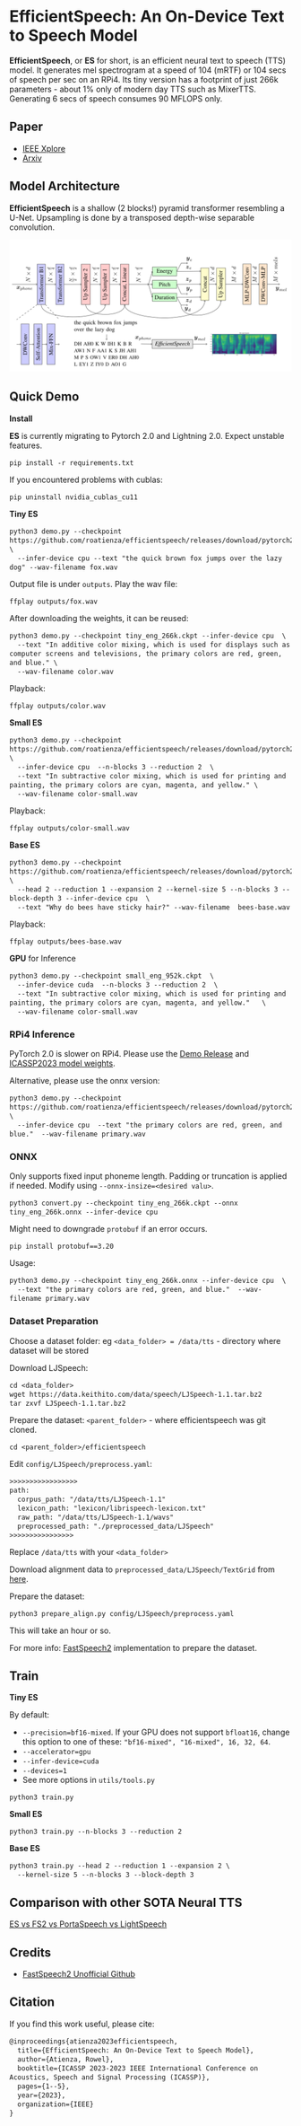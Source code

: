 # EfficientSpeech: An On-Device Text to Speech Model

**EfficientSpeech**, or **ES** for short, is an efficient neural text to speech (TTS) model. It generates mel spectrogram at a speed of 104 (mRTF) or 104 secs of speech per sec on an RPi4. Its tiny version has a footprint of just 266k parameters - about 1% only of modern day TTS such as MixerTTS. Generating 6 secs of speech consumes 90 MFLOPS only. 

## Paper

- [IEEE Xplore](https://ieeexplore.ieee.org/abstract/document/10094639)
- [Arxiv](https://arxiv.org/abs/2305.13905)

## Model Architecture

**EfficientSpeech** is a shallow (2 blocks!) pyramid transformer resembling a U-Net. Upsampling is done by a transposed depth-wise separable convolution.

![model](media/model.svg)

## Quick Demo

**Install**

**ES** is currently migrating to Pytorch 2.0 and Lightning 2.0. Expect unstable features.

```
pip install -r requirements.txt
```

If you encountered problems with cublas:

```
pip uninstall nvidia_cublas_cu11
```

**Tiny ES**

```
python3 demo.py --checkpoint https://github.com/roatienza/efficientspeech/releases/download/pytorch2.0/tiny_eng_266k.ckpt \
  --infer-device cpu --text "the quick brown fox jumps over the lazy dog" --wav-filename fox.wav
```

Output file is under `outputs`. Play the wav file:

```
ffplay outputs/fox.wav
```

After downloading the weights, it can be reused:

```
python3 demo.py --checkpoint tiny_eng_266k.ckpt --infer-device cpu  \
  --text "In additive color mixing, which is used for displays such as computer screens and televisions, the primary colors are red, green, and blue." \
  --wav-filename color.wav
```

Playback:

```
ffplay outputs/color.wav
```

**Small ES**

```
python3 demo.py --checkpoint https://github.com/roatienza/efficientspeech/releases/download/pytorch2.0/small_eng_952k.ckpt \
  --infer-device cpu  --n-blocks 3 --reduction 2  \
  --text "In subtractive color mixing, which is used for printing and painting, the primary colors are cyan, magenta, and yellow." \
  --wav-filename color-small.wav
```

Playback:

```
ffplay outputs/color-small.wav
```


**Base ES**

```
python3 demo.py --checkpoint https://github.com/roatienza/efficientspeech/releases/download/pytorch2.0/base_eng_4M.ckpt \
  --head 2 --reduction 1 --expansion 2 --kernel-size 5 --n-blocks 3 --block-depth 3 --infer-device cpu  \
  --text "Why do bees have sticky hair?" --wav-filename  bees-base.wav
```

Playback:

```
ffplay outputs/bees-base.wav
```

**GPU** for Inference

```
python3 demo.py --checkpoint small_eng_952k.ckpt  \
  --infer-device cuda  --n-blocks 3 --reduction 2  \
  --text "In subtractive color mixing, which is used for printing and painting, the primary colors are cyan, magenta, and yellow."   \
  --wav-filename color-small.wav
```

### RPi4 Inference

PyTorch 2.0 is slower on RPi4. Please use the [Demo Release](https://github.com/roatienza/efficientspeech/releases/tag/demo-0.1-release) and [ICASSP2023 model weights](https://github.com/roatienza/efficientspeech/releases/tag/icassp2023).

Alternative, please use the onnx version:

```
python3 demo.py --checkpoint https://github.com/roatienza/efficientspeech/releases/download/pytorch2.0/tiny_eng_266k.onnx \
  --infer-device cpu  --text "the primary colors are red, green, and blue."  --wav-filename primary.wav
```

### ONNX 

Only supports fixed input phoneme length. Padding or truncation is applied if needed. Modify using `--onnx-insize=<desired valu>`.

```
python3 convert.py --checkpoint tiny_eng_266k.ckpt --onnx tiny_eng_266k.onnx --infer-device cpu
```

Might need to downgrade `protobuf` if an error occurs.

```
pip install protobuf==3.20
```

Usage:

```
python3 demo.py --checkpoint tiny_eng_266k.onnx --infer-device cpu  \
  --text "the primary colors are red, green, and blue."  --wav-filename primary.wav
```

### Dataset Preparation

Choose a dataset folder: eg `<data_folder> = /data/tts` - directory where dataset will be stored

Download LJSpeech:

```
cd <data_folder>
wget https://data.keithito.com/data/speech/LJSpeech-1.1.tar.bz2
tar zxvf LJSpeech-1.1.tar.bz2
```

Prepare the dataset:  `<parent_folder>` -  where efficientspeech was git cloned.

```
cd <parent_folder>/efficientspeech
```

Edit `config/LJSpeech/preprocess.yaml`:

```
>>>>>>>>>>>>>>>>>
path:
  corpus_path: "/data/tts/LJSpeech-1.1"
  lexicon_path: "lexicon/librispeech-lexicon.txt"
  raw_path: "/data/tts/LJSpeech-1.1/wavs"
  preprocessed_path: "./preprocessed_data/LJSpeech"
>>>>>>>>>>>>>>>>
```

Replace `/data/tts` with your `<data_folder>`

Download alignment data to `preprocessed_data/LJSpeech/TextGrid` from [here](https://drive.google.com/drive/folders/1DBRkALpPd6FL9gjHMmMEdHODmkgNIIK4?usp=sharing).

Prepare the dataset:

```
python3 prepare_align.py config/LJSpeech/preprocess.yaml
```

This will take an hour or so.

For more info: [FastSpeech2](https://github.com/ming024/FastSpeech2) implementation to prepare the dataset.

## Train

**Tiny ES**

By default:
  - `--precision=bf16-mixed`. If your GPU does not support `bfloat16`, change this option to one of these: `"bf16-mixed", "16-mixed", 16, 32, 64`.
  - `--accelerator=gpu`
  - `--infer-device=cuda`
  - `--devices=1`
  - See more options in `utils/tools.py`

```
python3 train.py
```

**Small ES**

```
python3 train.py --n-blocks 3 --reduction 2
```

**Base ES**

```
python3 train.py --head 2 --reduction 1 --expansion 2 \
  --kernel-size 5 --n-blocks 3 --block-depth 3
```

## Comparison with other SOTA Neural TTS

[ES vs FS2 vs PortaSpeech vs LightSpeech](https://roatienza.github.io/efficientspeech-demo/)

## Credits

- [FastSpeech2 Unofficial Github](https://github.com/ming024/FastSpeech2)


## Citation
If you find this work useful, please cite:

```
@inproceedings{atienza2023efficientspeech,
  title={EfficientSpeech: An On-Device Text to Speech Model},
  author={Atienza, Rowel},
  booktitle={ICASSP 2023-2023 IEEE International Conference on Acoustics, Speech and Signal Processing (ICASSP)},
  pages={1--5},
  year={2023},
  organization={IEEE}
}
```

